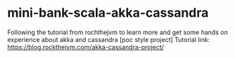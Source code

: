 # mini-bank-scala-akka-cassandra

Following the tutorial from rochthejvm to learn more and get some hands on experience about akka and cassandra [poc style project]
Tutorial link: https://blog.rockthejvm.com/akka-cassandra-project/
